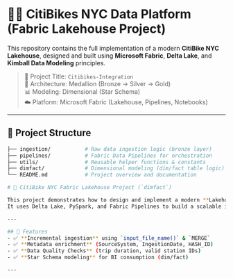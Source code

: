 # 🚴‍♂️ CitiBikes NYC Data Platform (Fabric Lakehouse Project)

This repository contains the full implementation of a modern **CitiBike NYC Lakehouse**, designed and built using **Microsoft Fabric**, **Delta Lake**, and **Kimball Data Modeling** principles.

> 📍 Project Title: `Citibikes-Integration`  
> 🧱 Architecture: Medallion (Bronze → Silver → Gold)  
> 📊 Modeling: Dimensional (Star Schema)  
> ☁️ Platform: Microsoft Fabric (Lakehouse, Pipelines, Notebooks)

---

## 📁 Project Structure

```bash
├── ingestion/           # Raw data ingestion logic (bronze layer)
├── pipelines/           # Fabric Data Pipelines for orchestration
├── utils/               # Reusable helper functions & constants
├── dimfact/             # Dimensional modeling (dim/fact table logic)
└── README.md            # Project overview and documentation

# 🚴 CitiBike NYC Fabric Lakehouse Project (`dimfact`)

This project demonstrates how to design and implement a modern **Lakehouse pipeline** using Microsoft Fabric with real-world data from the [NYC CitiBike Program](https://ride.citibikenyc.com/system-data).  
It uses Delta Lake, PySpark, and Fabric Pipelines to build a scalable ingestion + transformation workflow based on **dimensional modeling**.

---

## 📐 Features
- ✅ **Incremental ingestion** using `input_file_name()` & `MERGE`
- ✅ **Metadata enrichment** (SourceSystem, IngestionDate, HASH_ID)
- ✅ **Data Quality Checks** (trip duration, valid station IDs)
- ✅ **Star Schema modeling** for BI consumption (dim/fact)

---

